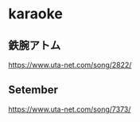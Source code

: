 # karaoke
## 鉄腕アトム
https://www.uta-net.com/song/2822/
## Setember
https://www.uta-net.com/song/7373/
